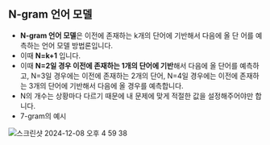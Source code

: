 ## N-gram 언어 모델
- **N-gram 언어 모델**은 이전에 존재하는 k개의 단어에 기반해서 다음에 올 단
어를 예측하는 언어 모델 방법론입니다.
- 이때 **N=k+1** 입니다.
- 이때 **N=2일 경우 이전에 존재하는 1개의 단어에 기반**해서 다음에 올 단어를 예측하고, N=3일 경우에는 이전에 존재하는 2개의 단어, N=4일 경우에는
이전에 존재하는 3개의 단어에 기반해서 다음에 올 경우를 예측합니다.
- N의 개수는 상황마다 다르기 때문에 내 문제에 맞게 적절한 값을 설정해주어야만 합니다.
- 7-gram의 예시

![스크린샷 2024-12-08 오후 4 59 38](https://github.com/user-attachments/assets/3316eea7-6c24-43e0-8ad9-3f4211e7e740)
